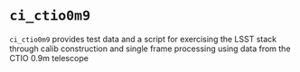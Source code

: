 ``ci_ctio0m9``
==============

``ci_ctio0m9`` provides test data and a script for exercising the LSST stack
through calib construction and single frame processing using data from the
CTIO 0.9m telescope
